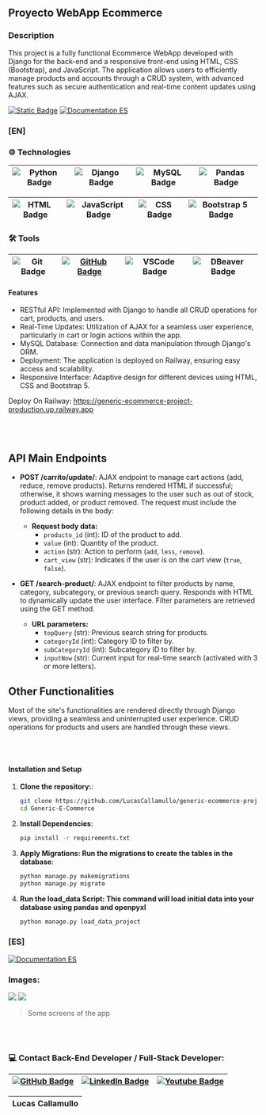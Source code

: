 ## Proyecto WebApp Ecommerce

### Description
This project is a fully functional Ecommerce WebApp developed with Django for the back-end and a responsive front-end using HTML, CSS (Bootstrap), and JavaScript. The application allows users to efficiently manage products and accounts through a CRUD system, with advanced features such as secure authentication and real-time content updates using AJAX.

[![Static Badge](https://img.shields.io/badge/Documentation-EN-blue)](https://github.com/LucasCallamullo/E-commerce-App-Web/blob/main/README.md) [![Documentation ES](https://img.shields.io/badge/Documentation-ES-green)](https://github.com/LucasCallamullo/E-commerce-App-Web/blob/main/README-ES.md)

### [EN]

### ⚙️ Technologies
| ![Python Badge](https://img.shields.io/badge/python-%2314354C.svg?style=for-the-badge&logo=python&logoColor=white) | ![Django Badge](https://img.shields.io/badge/Django-092E20?style=for-the-badge&logo=django&logoColor=green) | ![MySQL Badge](https://img.shields.io/badge/MySQL-005C84?style=for-the-badge&logo=mysql&logoColor=white) | ![Pandas Badge](https://img.shields.io/badge/Pandas-2C2D72?style=for-the-badge&logo=pandas&logoColor=white)
|:-:|:-:|:-:|:-:|


| ![HTML Badge](https://img.shields.io/badge/HTML5-E34F26?style=for-the-badge&logo=html5&logoColor=white) | ![JavaScript Badge](https://img.shields.io/badge/JavaScript-323330?style=for-the-badge&logo=javascript&logoColor=F7DF1E) | ![CSS Badge](https://img.shields.io/badge/CSS3-1572B6?style=for-the-badge&logo=css3&logoColor=white) | ![Bootstrap 5 Badge](https://img.shields.io/badge/Bootstrap-563D7C?style=for-the-badge&logo=bootstrap&logoColor=white) | 
|:-:|:-:|:-:|:-:|


### 🛠️ Tools 
| ![Git Badge](https://img.shields.io/badge/git%20-%23F05033.svg?&style=for-the-badge&logo=git&logoColor=white) | [![GitHub Badge](https://img.shields.io/badge/github%20-%23121011.svg?&style=for-the-badge&logo=github&logoColor=white)](https://github.com/LucasCallamullo) | ![VSCode Badge](https://img.shields.io/badge/VSCode-0078D4?style=for-the-badge&logo=visual%20studio%20code&logoColor=white) | ![DBeaver Badge](https://img.shields.io/badge/dbeaver-382923?style=for-the-badge&logo=dbeaver&logoColor=white)
|:-:|:-:|:-:|:-:|


#### Features
* RESTful API: Implemented with Django to handle all CRUD operations for cart, products, and users.
* Real-Time Updates: Utilization of AJAX for a seamless user experience, particularly in cart or login actions within the app.
* MySQL Database: Connection and data manipulation through Django's ORM.
* Deployment: The application is deployed on Railway, ensuring easy access and scalability.
* Responsive Interface: Adaptive design for different devices using HTML, CSS and Bootstrap 5.

Deploy On Railway: https://generic-ecommerce-project-production.up.railway.app

<br></br>

## API Main Endpoints

- **POST /carrito/update/**: AJAX endpoint to manage cart actions (add, reduce, remove products). Returns rendered HTML if successful; otherwise, it shows warning messages to the user such as out of stock, product added, or product removed. The request must include the following details in the body:
  - **Request body data:**
    - `producto_id` (int): ID of the product to add.
    - `value` (int): Quantity of the product.
    - `action` (str): Action to perform (`add`, `less`, `remove`).
    - `cart_view` (str): Indicates if the user is on the cart view (`true`, `false`).

- **GET /search-product/**: AJAX endpoint to filter products by name, category, subcategory, or previous search query. Responds with HTML to dynamically update the user interface. Filter parameters are retrieved using the GET method.
  - **URL parameters:**
    - `topQuery` (str): Previous search string for products.
    - `categoryId` (int): Category ID to filter by.
    - `subCategoryId` (int): Subcategory ID to filter by.
    - `inputNow` (str): Current input for real-time search (activated with 3 or more letters).

## Other Functionalities
Most of the site's functionalities are rendered directly through Django views, providing a seamless and uninterrupted user experience. CRUD operations for products and users are handled through these views.

<br></br>

#### Installation and Setup
1. **Clone the repository:**:
   ```bash
   git clone https://github.com/LucasCallamullo/generic-ecommerce-project.git
   cd Generic-E-Commerce

2. **Install Dependencies**:
   ```bash
   pip install -r requirements.txt

3. **Apply Migrations: Run the migrations to create the tables in the database**:
   ```bash
   python manage.py makemigrations
   python manage.py migrate

4. **Run the load_data Script: This command will load initial data into your database using pandas and openpyxl**
   ```bash
   python manage.py load_data_project


### [ES]
[![Documentation ES](https://img.shields.io/badge/Documentation-ES-green)](https://github.com/LucasCallamullo/E-commerce-App-Web/blob/main/README-ES.md)

### Images:
![](https://i.pinimg.com/736x/73/5b/6e/735b6ebb2cf852e28472a2efcc378e9e.jpg)
![](https://i.pinimg.com/736x/e1/1b/8a/e11b8a41f2f803cb0bcbcc735b4fcbbf.jpg)

> Some screens of the app

<br></br>

### 💻 Contact Back-End Developer / Full-Stack Developer:
| [![GitHub Badge](https://img.shields.io/badge/github-%23121011.svg?&style=for-the-badge&logo=github&logoColor=white)](https://github.com/LucasCallamullo) | [![LinkedIn Badge](https://img.shields.io/badge/linkedin-%230077B5.svg?&style=for-the-badge&logo=linkedin&logoColor=white)](https://www.linkedin.com/in/lucas-callamullo/) | [![Youtube Badge](https://img.shields.io/badge/YouTube%20-%23FF0000.svg?&style=for-the-badge&logo=YouTube&logoColor=white)](https://www.youtube.com/@lucas_clases_python) |
|:-:|:-:|:-:|

| **Lucas Callamullo** |
|:-:|

